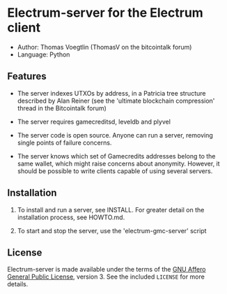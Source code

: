 Electrum-server for the Electrum client
=========================================

  * Author: Thomas Voegtlin (ThomasV on the bitcointalk forum)
  * Language: Python

Features
--------

  * The server indexes UTXOs by address, in a Patricia tree structure
    described by Alan Reiner (see the 'ultimate blockchain
    compression' thread in the Bitcointalk forum)

  * The server requires gamecreditsd, leveldb and plyvel

  * The server code is open source. Anyone can run a server, removing
    single points of failure concerns.

  * The server knows which set of Gamecredits addresses belong to the same
    wallet, which might raise concerns about anonymity. However, it
    should be possible to write clients capable of using several
    servers.

Installation
------------

  1. To install and run a server, see INSTALL. For greater
     detail on the installation process, see HOWTO.md.

  2. To start and stop the server, use the 'electrum-gmc-server' script



License
-------

Electrum-server is made available under the terms of the [GNU Affero General
Public License](http://www.gnu.org/licenses/agpl.html), version 3. See the 
included `LICENSE` for more details.
